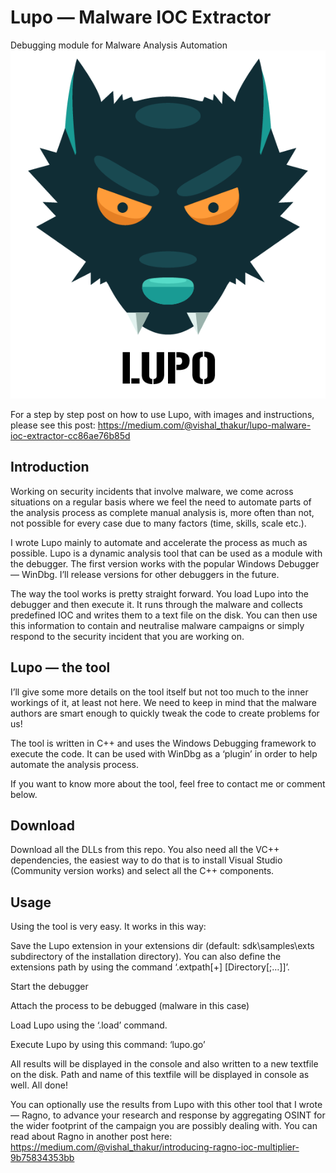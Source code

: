 # Lupo — Malware IOC Extractor
Debugging module for Malware Analysis Automation
![GitHub Logo](/images/1_IywwocerMkLQiw5xohFglg.png)

For a step by step post on how to use Lupo, with images and instructions, please see this post: https://medium.com/@vishal_thakur/lupo-malware-ioc-extractor-cc86ae76b85d

## Introduction
Working on security incidents that involve malware, we come across situations on a regular basis where we feel the need to automate parts of the analysis process as complete manual analysis is, more often than not, not possible for every case due to many factors (time, skills, scale etc.).

I wrote Lupo mainly to automate and accelerate the process as much as possible. Lupo is a dynamic analysis tool that can be used as a module with the debugger. The first version works with the popular Windows Debugger — WinDbg. I’ll release versions for other debuggers in the future.

The way the tool works is pretty straight forward. You load Lupo into the debugger and then execute it. It runs through the malware and collects predefined IOC and writes them to a text file on the disk. You can then use this information to contain and neutralise malware campaigns or simply respond to the security incident that you are working on.

## Lupo — the tool
I’ll give some more details on the tool itself but not too much to the inner workings of it, at least not here. We need to keep in mind that the malware authors are smart enough to quickly tweak the code to create problems for us!

The tool is written in C++ and uses the Windows Debugging framework to execute the code. It can be used with WinDbg as a ‘plugin’ in order to help automate the analysis process.

If you want to know more about the tool, feel free to contact me or comment below.

## Download 
Download all the DLLs from this repo. 
You also need all the VC++ dependencies, the easiest way to do that is to install Visual Studio (Community version works) and select all the C++ components. 

## Usage
Using the tool is very easy. It works in this way:

Save the Lupo extension in your extensions dir (default: sdk\samples\exts subdirectory of the installation directory). You can also define the extensions path by using the command ‘.extpath[+] [Directory[;…]]’.

Start the debugger

Attach the process to be debugged (malware in this case)

Load Lupo using the ‘.load’ command.

Execute Lupo by using this command: ‘lupo.go’

All results will be displayed in the console and also written to a new textfile on the disk. Path and name of this textfile will be displayed in console as well. All done!

You can optionally use the results from Lupo with this other tool that I wrote — Ragno, to advance your research and response by aggregating OSINT for the wider footprint of the campaign you are possibly dealing with. 
You can read about Ragno in another post here: https://medium.com/@vishal_thakur/introducing-ragno-ioc-multiplier-9b75834353bb
